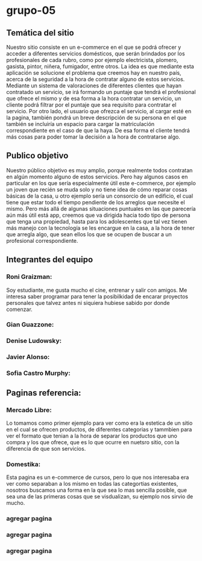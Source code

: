 # grupo-05

## Temática del sitio 
Nuestro sitio consiste en un e-commerce en el que se podrá ofrecer y acceder a diferentes servicios domésticos, que serán brindados por los profesionales de cada rubro, como por ejemplo electricista, plomero, gasista, pintor, niñera, fumigador, entre otros.
La idea es que mediante esta aplicación se solucione el problema que creemos hay en nuestro país, acerca de la seguridad a la hora de contratar alguno de estos servicios. 
Mediante un sistema de valoraciones de diferentes clientes que hayan contratado un servicio, se irá formando un puntaje que tendrá el profesional que ofrece el mismo y de esa forma a la hora contratar un servicio, un cliente podrá filtrar por el puntaje que sea requisito para contratar el servicio.
Por otro lado, el usuario que ofrezca el servicio, al cargar esté en la pagina, también pondrá un breve descripción de su persona en el que también se incluiría un espacio para cargar la matriculación correspondiente en el caso de que la haya. De esa forma el cliente tendrá más cosas para poder tomar la decisión a la hora de contratarse algo.

## Publico objetivo

Nuestro público objetivo es muy amplio, porque realmente todos contratan en algún momento alguno de estos servicios. Pero hay algunos casos en particular en los que sería especialmente útil este e-commerce, por ejemplo un joven que recién se muda solo y no tiene idea de cómo reparar cosas básicas de la casa, u otro ejemplo sería un consorcio de un edificio, el cual tiene que estar todo el tiempo pendiente de los arreglos que necesite el mismo. Pero más allá de algunas situaciones puntuales en las que parecería aún más útil está app, creemos que va dirigida hacia todo tipo de persona que tenga una propiedad, hasta para los adolescentes que tal vez tienen más manejo con la tecnología se les encargue en la casa, a la hora de tener que arregla algo, que sean ellos los que se ocupen de buscar a un profesional correspondiente.

## Integrantes del equipo

### Roni Graizman:
Soy estudiante, me gusta mucho el cine, entrenar y salir con amigos. Me interesa saber programar para tener la posibilkidad de encarar proyectos personales que talvez antes ni siquiera hubiese sabido por donde comenzar.

### Gian Guazzone:

### Denise Ludowsky:

### Javier Alonso:

### Sofia Castro Murphy:


## Paginas referencia:

### Mercado Libre:
Lo tomamos como primer ejemplo para ver como era la estetica de un sitio en el cual se ofrecen productos, de diferentes categorias y tammbien para ver el formato que tenian a la hora de separar los productos que uno compra y los que ofrece, que es lo que ocurre en nuetsro sitio, con la diferencia de que son servicios.

### Domestika:
Esta pagina es un e-commerce de cursos, pero lo que nos interesaba era ver como separaban a los mismo en todas las categortias existentes, nosotros buscamos una forma en la que sea lo mas sencilla posible, que sea una de las primeras cosas que se visdualizan, su ejemplo nos sirvio de mucho.

### agregar pagina

### agregar pagina

### agregar pagina







